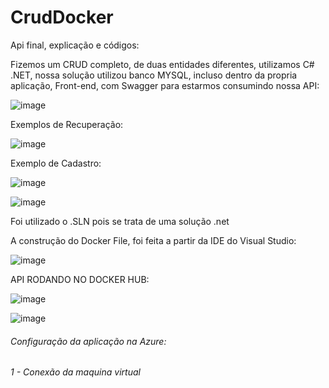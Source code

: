 # CrudDocker

Api final, explicação e códigos:

Fizemos um CRUD completo, de duas entidades diferentes, utilizamos C# .NET, nossa solução utilizou banco MYSQL, incluso dentro da propria aplicação, Front-end, com Swagger para estarmos consumindo nossa API:

![image](https://github.com/user-attachments/assets/56bb4200-cd67-4f57-a8c5-455c0b8a2721)

Exemplos de Recuperação:

![image](https://github.com/user-attachments/assets/33afeacc-4755-437c-a730-d5a6a05e8efe)

Exemplo de Cadastro:

![image](https://github.com/user-attachments/assets/94266ea6-dc40-47bb-8165-c1753de9d553)

![image](https://github.com/user-attachments/assets/c8acafe1-1757-4b72-b675-79cbcc87b094)

Foi utilizado o .SLN pois se trata de uma solução .net

A construção do Docker File, foi feita a partir da IDE do Visual Studio:

![image](https://github.com/user-attachments/assets/9f2935d0-2e95-4c54-8fec-bffa4c1d3622)

API RODANDO NO DOCKER HUB:

![image](https://github.com/user-attachments/assets/601fb2dc-40d8-4055-8042-3a65591dd7cc)

![image](https://github.com/user-attachments/assets/3e7acbcf-a744-4c87-9938-6ab58175f1d2)

<h6>Configuração da aplicação na Azure:<h6>

1 - Conexão da maquina virtual


